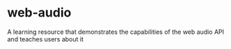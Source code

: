 # web-audio

A learning resource that demonstrates the capabilities of the web audio API and teaches users about it
